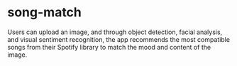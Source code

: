 # song-match
Users can upload an image, and through object detection, facial analysis, and visual sentiment recognition, the app recommends the most compatible songs from their Spotify library to match the mood and content of the image.
